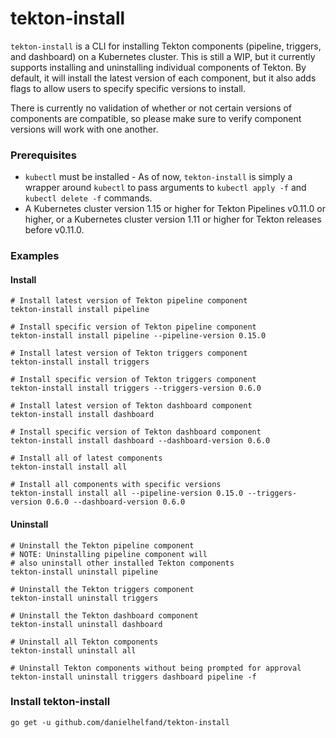 # tekton-install

`tekton-install` is a CLI for installing Tekton components (pipeline, triggers, and dashboard) on a Kubernetes cluster. This is still a WIP, but it currently supports installing and uninstalling individual components of Tekton. By default, it will install the latest version of each component, but it also adds flags to allow users to specify specific versions to install.

There is currently no validation of whether or not certain versions of components are compatible, so please make sure to verify component versions will work with one another.

### Prerequisites

* `kubectl` must be installed - As of now, `tekton-install` is simply a wrapper around `kubectl` to pass arguments to `kubectl apply -f` and `kubectl delete -f` commands.
* A Kubernetes cluster version 1.15 or higher for Tekton Pipelines v0.11.0 or higher, or a Kubernetes cluster version 1.11 or higher for Tekton releases before v0.11.0.

### Examples

#### Install

```
# Install latest version of Tekton pipeline component
tekton-install install pipeline

# Install specific version of Tekton pipeline component
tekton-install install pipeline --pipeline-version 0.15.0

# Install latest version of Tekton triggers component
tekton-install install triggers

# Install specific version of Tekton triggers component
tekton-install install triggers --triggers-version 0.6.0

# Install latest version of Tekton dashboard component
tekton-install install dashboard

# Install specific version of Tekton dashboard component
tekton-install install dashboard --dashboard-version 0.6.0

# Install all of latest components
tekton-install install all

# Install all components with specific versions
tekton-install install all --pipeline-version 0.15.0 --triggers-version 0.6.0 --dashboard-version 0.6.0
```

#### Uninstall

```
# Uninstall the Tekton pipeline component
# NOTE: Uninstalling pipeline component will
# also uninstall other installed Tekton components
tekton-install uninstall pipeline

# Uninstall the Tekton triggers component
tekton-install uninstall triggers

# Uninstall the Tekton dashboard component
tekton-install uninstall dashboard

# Uninstall all Tekton components
tekton-install uninstall all

# Uninstall Tekton components without being prompted for approval
tekton-install uninstall triggers dashboard pipeline -f
```

### Install tekton-install

```
go get -u github.com/danielhelfand/tekton-install
```
